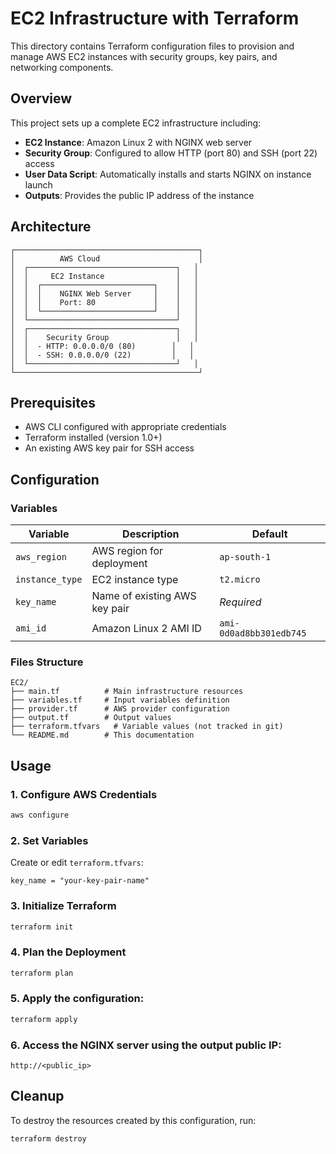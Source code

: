 # EC2 Infrastructure with Terraform

This directory contains Terraform configuration files to provision and manage AWS EC2 instances with security groups, key pairs, and networking components.

## Overview

This project sets up a complete EC2 infrastructure including:
- **EC2 Instance**: Amazon Linux 2 with NGINX web server
- **Security Group**: Configured to allow HTTP (port 80) and SSH (port 22) access
- **User Data Script**: Automatically installs and starts NGINX on instance launch
- **Outputs**: Provides the public IP address of the instance

## Architecture

```
┌─────────────────────────────────────────┐
│          AWS Cloud                      │
│  ┌─────────────────────────────────┐   │
│  │     EC2 Instance                │   │
│  │  ┌─────────────────────────┐    │   │
│  │  │    NGINX Web Server     │    │   │
│  │  │    Port: 80             │    │   │
│  │  └─────────────────────────┘    │   │
│  └─────────────────────────────────┘   │
│  ┌─────────────────────────────────┐   │
│  │    Security Group               │   │
│  │  - HTTP: 0.0.0.0/0 (80)        │   │
│  │  - SSH: 0.0.0.0/0 (22)         │   │
│  └─────────────────────────────────┘   │
└─────────────────────────────────────────┘
```

## Prerequisites

- AWS CLI configured with appropriate credentials
- Terraform installed (version 1.0+)
- An existing AWS key pair for SSH access

## Configuration

### Variables

| Variable | Description | Default |
|----------|-------------|---------|
| `aws_region` | AWS region for deployment | `ap-south-1` |
| `instance_type` | EC2 instance type | `t2.micro` |
| `key_name` | Name of existing AWS key pair | *Required* |
| `ami_id` | Amazon Linux 2 AMI ID | `ami-0d0ad8bb301edb745` |

### Files Structure

```
EC2/
├── main.tf          # Main infrastructure resources
├── variables.tf     # Input variables definition
├── provider.tf      # AWS provider configuration
├── output.tf        # Output values
├── terraform.tfvars   # Variable values (not tracked in git)
└── README.md        # This documentation
```

## Usage

### 1. Configure AWS Credentials
```bash
aws configure
```

### 2. Set Variables
Create or edit `terraform.tfvars`:
```hcl
key_name = "your-key-pair-name"
```

### 3. Initialize Terraform
```bash
terraform init
```

### 4. Plan the Deployment
```bash
terraform plan
```

### 5. Apply the configuration:
   ```bash
   terraform apply
   ```

### 6. Access the NGINX server using the output public IP:
   ```
   http://<public_ip>
   ```

## Cleanup

To destroy the resources created by this configuration, run:
```bash
terraform destroy
